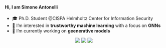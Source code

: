 #### Hi, I am Simone Antonelli

- 🎓 Ph.D. Student @CISPA Helmholtz Center for Information Security
- 👀 I’m interested in **trustworthy machine learning** with a focus on **GNNs** 
- 🌱 I’m currently working on **geenerative models**  

<div align="center">

[<img src ="https://img.shields.io/badge/portfolio-%23.svg?&style=for-the-badge&logo=&logoColor=white%22">](https://santonelli7.github.io/)
[<img src="https://img.shields.io/badge/linkedin-%230077B5.svg?&style=for-the-badge&logo=linkedin&logoColor=white" />](https://www.linkedin.com/in/santonelli7/)
[<img src="https://img.shields.io/badge/twitter-%231DA1F2.svg?&style=for-the-badge&logo=twitter&logoColor=white" />](https://twitter.com/santonelli7) 

</div>
